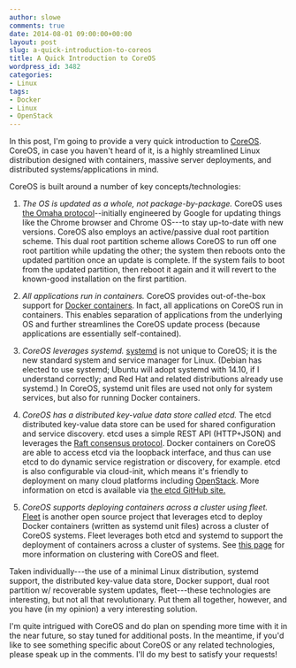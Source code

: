 ```yaml
---
author: slowe
comments: true
date: 2014-08-01 09:00:00+00:00
layout: post
slug: a-quick-introduction-to-coreos
title: A Quick Introduction to CoreOS
wordpress_id: 3482
categories:
- Linux
tags:
- Docker
- Linux
- OpenStack
---
```


In this post, I'm going to provide a very quick introduction to [CoreOS](http://www.coreos.com/). CoreOS, in case you haven't heard of it, is a highly streamlined Linux distribution designed with containers, massive server deployments, and distributed systems/applications in mind.

CoreOS is built around a number of key concepts/technologies:

  1. _The OS is updated as a whole, not package-by-package._ CoreOS uses [the Omaha protocol](https://code.google.com/p/omaha/)--initially engineered by Google for updating things like the Chrome browser and Chrome OS---to stay up-to-date with new versions. CoreOS also employs an active/passive dual root partition scheme. This dual root partition scheme allows CoreOS to run off one root partition while updating the other; the system then reboots onto the updated partition once an update is complete. If the system fails to boot from the updated partition, then reboot it again and it will revert to the known-good installation on the first partition.

  2. _All applications run in containers._ CoreOS provides out-of-the-box support for [Docker containers](https://www.docker.com/). In fact, all applications on CoreOS run in containers. This enables separation of applications from the underlying OS and further streamlines the CoreOS update process (because applications are essentially self-contained).

  3. _CoreOS leverages systemd._ [systemd](http://freedesktop.org/wiki/Software/systemd/) is not unique to CoreOS; it is the new standard system and service manager for Linux. (Debian has elected to use systemd; Ubuntu will adopt systemd with 14.10, if I understand correctly; and Red Hat and related distributions already use systemd.) In CoreOS, systemd unit files are used not only for system services, but also for running Docker containers.

  4. _CoreOS has a distributed key-value data store called etcd._ The etcd distributed key-value data store can be used for shared configuration and service discovery. etcd uses a simple REST API (HTTP+JSON) and leverages the [Raft consensus protocol](http://raftconsensus.github.io/). Docker containers on CoreOS are able to access etcd via the loopback interface, and thus can use etcd to do dynamic service registration or discovery, for example. etcd is also configurable via cloud-init, which means it's friendly to deployment on many cloud platforms including [OpenStack](https://coreos.com/docs/running-coreos/platforms/openstack/). More information on etcd is available via [the etcd GitHub site.](https://github.com/coreos/etcd/)

  5. _CoreOS supports deploying containers across a cluster using fleet._ [Fleet](https://github.com/coreos/fleet/) is another open source project that leverages etcd to deploy Docker containers (written as systemd unit files) across a cluster of CoreOS systems. Fleet leverages both etcd and systemd to support the deployment of containers across a cluster of systems. See [this page](https://coreos.com/using-coreos/clustering/) for more information on clustering with CoreOS and fleet.

Taken individually---the use of a minimal Linux distribution, systemd support, the distributed key-value data store, Docker support, dual root partition w/ recoverable system updates, fleet---these technologies are interesting, but not all that revolutionary. Put them all together, however, and you have (in my opinion) a very interesting solution.

I'm quite intrigued with CoreOS and do plan on spending more time with it in the near future, so stay tuned for additional posts. In the meantime, if you'd like to see something specific about CoreOS or any related technologies, please speak up in the comments. I'll do my best to satisfy your requests!
